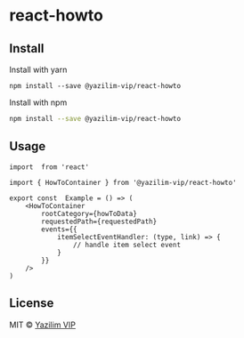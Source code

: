 # react-howto

<!-- [![NPM](https://img.shields.io/npm/v/emresensen.svg)](https://www.npmjs.com/package/emresensen) [![JavaScript Style Guide](https://img.shields.io/badge/code_style-standard-brightgreen.svg)](https://standardjs.com) -->

## Install
Install with yarn
```yarn
npm install --save @yazilim-vip/react-howto
```
Install with npm
```bash
npm install --save @yazilim-vip/react-howto
```

## Usage

```tsx
import  from 'react'

import { HowToContainer } from '@yazilim-vip/react-howto'

export const  Example = () => (
    <HowToContainer
        rootCategory={howToData}
        requestedPath={requestedPath}
        events={{
            itemSelectEventHandler: (type, link) => {
                // handle item select event 
            }
        }}
    />
)
```

## License

MIT © [Yazilim VIP](https://github.com/yazilim-vip/react-howto)

